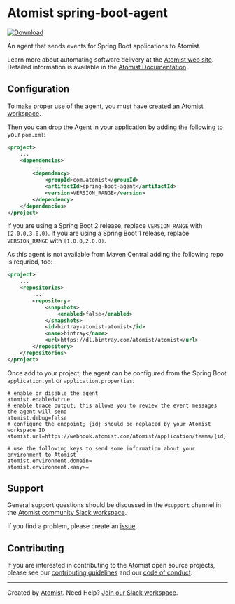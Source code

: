 # Atomist spring-boot-agent

[![Download](https://api.bintray.com/packages/atomist/atomist/spring-boot-agent/images/download.svg)](https://bintray.com/atomist/atomist/spring-boot-agent/_latestVersion)

An agent that sends events for Spring Boot applications to Atomist.

Learn more about automating software delivery at the [Atomist web
site][atomist].  Detailed information is available in the [Atomist
Documentation][docs].

[docs]: http://docs.atomist.com/ (Atomist Documentation)

## Configuration

To make proper use of the agent, you must have [created an Atomist
workspace][get-started].

Then you can drop the Agent in your application by adding the
following to your `pom.xml`:

```xml
<project>
	...
	<dependencies>
		...
		<dependency>
			<groupId>com.atomist</groupId>
			<artifactId>spring-boot-agent</artifactId>
			<version>VERSION_RANGE</version>
		</dependency>
	</dependencies>
</project>
```

If you are using a Spring Boot 2 release, replace `VERSION_RANGE` with
`[2.0.0,3.0.0)`.  If you are using a Spring Boot 1 release, replace
`VERSION_RANGE` with `[1.0.0,2.0.0)`.

As this agent is not available from Maven Central adding the following
repo is requried, too:

```xml
<project>
	...
	<repositories>
		...
		<repository>
			<snapshots>
				<enabled>false</enabled>
			</snapshots>
			<id>bintray-atomist-atomist</id>
			<name>bintray</name>
			<url>https://dl.bintray.com/atomist/atomist</url>
		</repository>
	</repositories>
</project>
```

Once add to your project, the agent can be configured from the Spring
Boot `application.yml` or `application.properties`:

```
# enable or disable the agent
atomist.enabled=true
# enable trace output; this allows you to review the event messages the agent will send
atomist.debug=false
# configure the endpoint; {id} should be replaced by your Atomist workspace ID
atomist.url=https://webhook.atomist.com/atomist/application/teams/{id}

# use the following keys to send some information about your environment to Atomist
atomist.environment.domain=
atomist.environment.<any>=
```

[get-started]: https://docs.atomist.com/user/ (Atomist - Getting Started)

## Support

General support questions should be discussed in the `#support`
channel in the [Atomist community Slack workspace][slack].

If you find a problem, please create an [issue][].

[issue]: https://github.com/atomist/spring-boot-agent/issues

## Contributing

If you are interested in contributing to the Atomist open source
projects, please see our [contributing guidelines][contrib] and
our [code of conduct][code].

[contrib]: https://github.com/atomist/welcome/blob/master/CONTRIBUTING.md
[code]: https://github.com/atomist/welcome/blob/master/CODE_OF_CONDUCT.md

---
Created by [Atomist][atomist].
Need Help?  [Join our Slack workspace][slack].

[atomist]: https://atomist.com/ (Atomist - How Teams Deliver Software)
[slack]: https://join.atomist.com/ (Atomist Community Slack Workspace)
